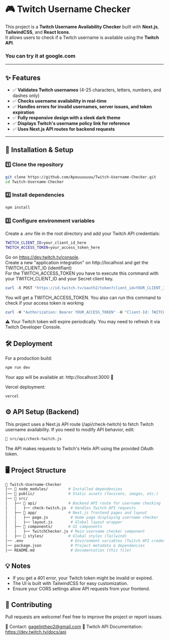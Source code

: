 # 🎮 Twitch Username Checker

This project is a **Twitch Username Availability Checker** built with **Next.js**, **TailwindCSS**, and **React Icons**.  
It allows users to check if a Twitch username is available using the **Twitch API**.

### You can try it at google.com
---

## ✨ Features

- ✅ **Validates Twitch usernames** (4-25 characters, letters, numbers, and dashes only)
- ✅ **Checks username availability in real-time**
- ✅ **Handles errors for invalid usernames, server issues, and token expiration**
- ✅ **Fully responsive design with a sleek dark theme**
- ✅ **Displays Twitch's username policy link for reference**
- ✅ **Uses Next.js API routes for backend requests**

---

## 🚀 Installation & Setup

### 1️⃣ Clone the repository
```bash
git clone https://github.com/Apouuuuuuu/Twitch-Username-Checker.git
cd Twitch-Username-Checker
```

### 2️⃣ Install dependencies
```bash
npm install
```

### 3️⃣ Configure environment variables

Create a .env file in the root directory and add your Twitch API credentials:
```bash
TWITCH_CLIENT_ID=your_client_id_here
TWITCH_ACCESS_TOKEN=your_access_token_here
```

Go on https://dev.twitch.tv/console. <br/>
Create a new "application integration" on http://localhost and get the TWITCH_CLIENT_ID (identifiant) <br/>
For the TWITCH_ACCESS_TOKEN you have to execute this command with your TWITCH_CLIENT_ID and your Secret client key.
```ps1
curl -X POST "https://id.twitch.tv/oauth2/token?client_id=YOUR_CLIENT_ID&client_secret=YOUR_SECRET_KEY&grant_type=client_credentials"
```
You will get a TWITCH_ACCESS_TOKEN.
You also can run this command to check if your access token is working
```ps1
curl -H "Authorization: Bearer YOUR_ACCESS_TOKEN" -H "Client-Id: TWITCH_CLIENT_ID" https://id.twitch.tv/oauth2/validate
```
⚠️ Your Twitch token will expire periodically. You may need to refresh it via Twitch Developer Console.

## 🛠️ Deployment

For a production build:
```bash
npm run dev
```
Your app will be available at: http://localhost:3000 🎉


Vercel deployment:
```bash
vercel
``` 


## ⚙️ API Setup (Backend)

This project uses a Next.js API route (/api/check-twitch) to fetch Twitch username availability.
If you need to modify API behavior, edit:


```bash
📂 src/api/check-twitch.js
```
The API makes requests to Twitch's Helix API using the provided OAuth token.

## 🖥️ Project Structure

```bash
📂 Twitch-Username-Checker
│── 📂 node_modules/         # Installed dependencies
│── 📂 public/               # Static assets (favicons, images, etc.)
│── 📂 src/
│   ├── 📂 api/              # Backend API route for username checking
│   │   ├── check-twitch.js  # Handles Twitch API requests
│   ├── 📂 app/              # Next.js frontend pages and layout
│   │   ├── page.js          # Home page displaying username checker
│   │   ├── layout.js        # Global layout wrapper
│   ├── 📂 components/       # UI components
│   │   ├── TwitchChecker.js # Main username checker component
│   ├── 📂 styles/           # Global styles (Tailwind)
│── .env                     # Environment variables (Twitch API credentials)
│── package.json             # Project metadata & dependencies
│── README.md                # Documentation (this file)
```

## 💡 Notes

- If you get a 401 error, your Twitch token might be invalid or expired.
- The UI is built with TailwindCSS for easy customization.
- Ensure your CORS settings allow API requests from your frontend.

## 🤝 Contributing
Pull requests are welcome! Feel free to improve the project or report issues.

📩 Contact: gagelintheo2@gmail.com
🔗 Twitch API Documentation: https://dev.twitch.tv/docs/api
